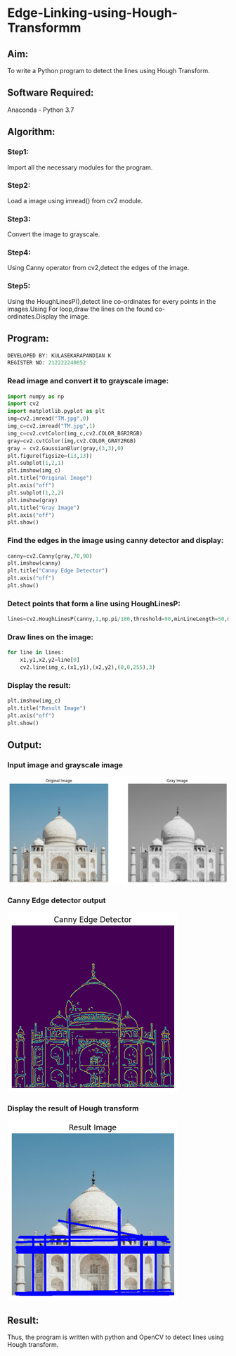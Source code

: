 # Edge-Linking-using-Hough-Transformm
## Aim:
To write a Python program to detect the lines using Hough Transform.

## Software Required:
Anaconda - Python 3.7

## Algorithm:
### Step1:

Import all the necessary modules for the program.
### Step2:

Load a image using imread() from cv2 module.
### Step3:

Convert the image to grayscale.
### Step4:

Using Canny operator from cv2,detect the edges of the image.
### Step5:

Using the HoughLinesP(),detect line co-ordinates for every points in the images.Using For loop,draw the lines on the found co-ordinates.Display the image.
## Program:
```py
DEVELOPED BY: KULASEKARAPANDIAN K
REGISTER NO: 212222240052
```

### Read image and convert it to grayscale image:
```py
import numpy as np
import cv2
import matplotlib.pyplot as plt
img=cv2.imread("TM.jpg",0)
img_c=cv2.imread("TM.jpg",1)
img_c=cv2.cvtColor(img_c,cv2.COLOR_BGR2RGB)
gray=cv2.cvtColor(img,cv2.COLOR_GRAY2RGB)
gray = cv2.GaussianBlur(gray,(3,3),0)
plt.figure(figsize=(13,13))
plt.subplot(1,2,1)
plt.imshow(img_c)
plt.title("Original Image")
plt.axis("off")
plt.subplot(1,2,2)
plt.imshow(gray)
plt.title("Gray Image")
plt.axis("off")
plt.show()
```

### Find the edges in the image using canny detector and display:
```py
canny=cv2.Canny(gray,70,90)
plt.imshow(canny)
plt.title("Canny Edge Detector")
plt.axis("off")
plt.show()
```

### Detect points that form a line using HoughLinesP:
```py
lines=cv2.HoughLinesP(canny,1,np.pi/180,threshold=90,minLineLength=50,maxLineGap=90)
```

### Draw lines on the image:
```py
for line in lines:
    x1,y1,x2,y2=line[0]
    cv2.line(img_c,(x1,y1),(x2,y2),(0,0,255),3)
```

### Display the result:
```py
plt.imshow(img_c)
plt.title("Result Image")
plt.axis("off")
plt.show()
```


## Output:

### Input image and grayscale image
![output](/og.png)

### Canny Edge detector output
![output](/canny.png)

### Display the result of Hough transform
![output](/result.png)

## Result:
Thus, the program is written with python and OpenCV to detect lines using Hough transform.